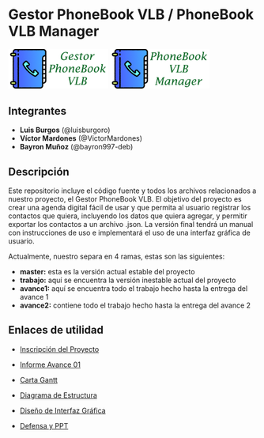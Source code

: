 # Gestor PhoneBook VLB / PhoneBook VLB Manager

<img src="/archivos/logo_phonebook.png" height="40%" width="40%"> <img src="/archivos/logo_phonebook_en.png" height="40%" width="40%">

## Integrantes

* **Luis Burgos** (@luisburgoro)
* **Víctor Mardones** (@VictorMardones)
* **Bayron Muñoz** (@bayron997-deb)

## Descripción

Este repositorio incluye el código fuente y todos los archivos relacionados a nuestro proyecto, el Gestor PhoneBook VLB. El objetivo del proyecto es crear una agenda digital fácil de usar y que permita al usuario registrar los contactos que quiera, incluyendo los datos que quiera agregar, y permitir exportar los contactos a un archivo .json. La versión final tendrá un manual con instrucciones de uso e implementará el uso de una interfaz gráfica de usuario.

Actualmente, nuestro separa en 4 ramas, estas son las siguientes:
* **master:** esta es la versión actual estable del proyecto
* **trabajo:** aquí se encuentra la versión inestable actual del proyecto
* **avance1:** aquí se encuentra todo el trabajo hecho hasta la entrega del avance 1
* **avance2:** contiene todo el trabajo hecho hasta la entrega del avance 2

## Enlaces de utilidad

* [Inscripción del Proyecto](https://docs.google.com/document/d/1UqjoCSdfizj1QyxhXLpptA3OIQOy386QJaoXjmE379E/edit?usp=sharing)

* [Informe Avance 01](https://drive.google.com/file/d/1chdxzxu8_79bxgB0mlFJHnqTxnIppITO/view?usp=sharing)

* [Carta Gantt](https://app.ganttpro.com/shared/token/5088777d9fefb3c17b18fa39a815528dfeffe260aa6eda752877a197ed78cc39/540408)

* [Diagrama de Estructura](https://docs.google.com/drawings/d/1hd4YHceJR3SvHM320ALIMN6bfhUhFbo2lYSMqHg369s/edit?usp=sharing)

* [Diseño de Interfaz Gráfica](https://app.moqups.com/xblfzqRdYi/view/page/a7e8cd9b8)

* [Defensa y PPT](https://drive.google.com/drive/folders/1L7B_Nk0ljEXgTYxvfaua4JwaWtehGo5C?usp=sharing)
